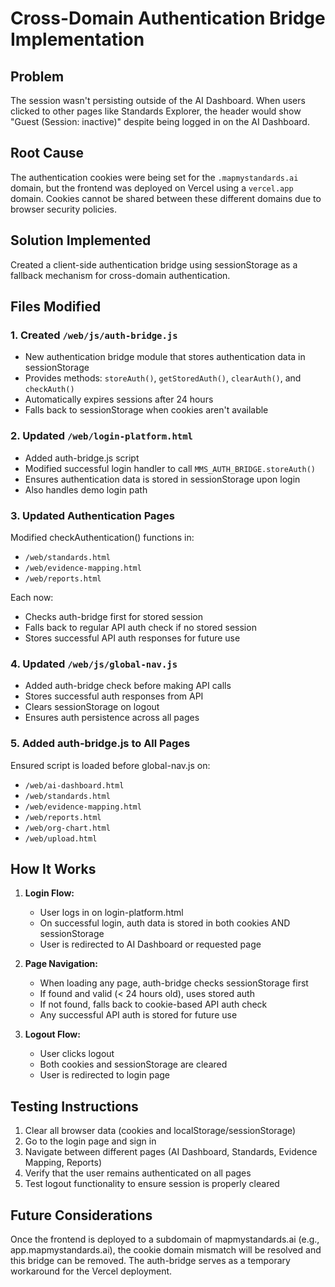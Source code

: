 # Cross-Domain Authentication Bridge Implementation

## Problem
The session wasn't persisting outside of the AI Dashboard. When users clicked to other pages like Standards Explorer, the header would show "Guest (Session: inactive)" despite being logged in on the AI Dashboard.

## Root Cause
The authentication cookies were being set for the `.mapmystandards.ai` domain, but the frontend was deployed on Vercel using a `vercel.app` domain. Cookies cannot be shared between these different domains due to browser security policies.

## Solution Implemented
Created a client-side authentication bridge using sessionStorage as a fallback mechanism for cross-domain authentication.

## Files Modified

### 1. Created `/web/js/auth-bridge.js`
- New authentication bridge module that stores authentication data in sessionStorage
- Provides methods: `storeAuth()`, `getStoredAuth()`, `clearAuth()`, and `checkAuth()`
- Automatically expires sessions after 24 hours
- Falls back to sessionStorage when cookies aren't available

### 2. Updated `/web/login-platform.html`
- Added auth-bridge.js script
- Modified successful login handler to call `MMS_AUTH_BRIDGE.storeAuth()` 
- Ensures authentication data is stored in sessionStorage upon login
- Also handles demo login path

### 3. Updated Authentication Pages
Modified checkAuthentication() functions in:
- `/web/standards.html`
- `/web/evidence-mapping.html`  
- `/web/reports.html`

Each now:
- Checks auth-bridge first for stored session
- Falls back to regular API auth check if no stored session
- Stores successful API auth responses for future use

### 4. Updated `/web/js/global-nav.js`
- Added auth-bridge check before making API calls
- Stores successful auth responses from API
- Clears sessionStorage on logout
- Ensures auth persistence across all pages

### 5. Added auth-bridge.js to All Pages
Ensured script is loaded before global-nav.js on:
- `/web/ai-dashboard.html`
- `/web/standards.html`
- `/web/evidence-mapping.html`
- `/web/reports.html`
- `/web/org-chart.html`
- `/web/upload.html`

## How It Works

1. **Login Flow:**
   - User logs in on login-platform.html
   - On successful login, auth data is stored in both cookies AND sessionStorage
   - User is redirected to AI Dashboard or requested page

2. **Page Navigation:**
   - When loading any page, auth-bridge checks sessionStorage first
   - If found and valid (< 24 hours old), uses stored auth
   - If not found, falls back to cookie-based API auth check
   - Any successful API auth is stored for future use

3. **Logout Flow:**
   - User clicks logout
   - Both cookies and sessionStorage are cleared
   - User is redirected to login page

## Testing Instructions

1. Clear all browser data (cookies and localStorage/sessionStorage)
2. Go to the login page and sign in
3. Navigate between different pages (AI Dashboard, Standards, Evidence Mapping, Reports)
4. Verify that the user remains authenticated on all pages
5. Test logout functionality to ensure session is properly cleared

## Future Considerations

Once the frontend is deployed to a subdomain of mapmystandards.ai (e.g., app.mapmystandards.ai), the cookie domain mismatch will be resolved and this bridge can be removed. The auth-bridge serves as a temporary workaround for the Vercel deployment.